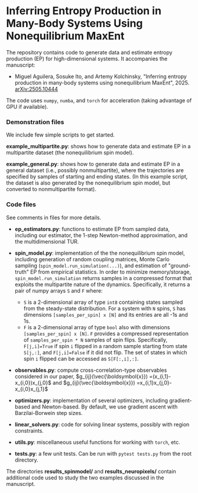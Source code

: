 # Inferring Entropy Production in Many-Body Systems Using Nonequilibrium MaxEnt

The repository contains code to generate data and estimate entropy production (EP) for high-dimensional systems. It accompanies the manuscript:

* Miguel Aguilera, Sosuke Ito, and Artemy Kolchinsky, "Inferring entropy production in many-body systems using nonequilibrium MaxEnt", 2025. [arXiv:2505.10444](https://arxiv.org/abs/2505.10444)

The code uses `numpy`, `numba`, and `torch` for acceleration (taking advantage of GPU if available). 

### Demonstration files

We include few simple scripts to get started.

**example_multipartite.py**: shows how to generate data and estimate EP in a multipartite dataset (the nonequilibrium spin model).

**example_general.py**: shows how to generate data and estimate EP in a general dataset (i.e., possibly nonmultipartite), where the trajectories are specified by samples of starting and ending states. (In this example script, the dataset is also generated by the nonequilibrium spin model, but converted to nonmultipartite format).

### Code files

See comments in files for more details.

* **ep_estimators.py**: functions to estimate EP from sampled data, including our estimator, the 1-step Newton-method approximation, and the multidimensional TUR.

* **spin_model.py**: implementation of the the nonequilibrium spin model, including generation of random coupling matrices, Monte Carlo sampling (`spin_model.run_simulation(...)`), and estimation of "ground-truth" EP from empirical statistics. In order to minimize memory/storage, `spin_model.run_simulation` returns samples in a compressed format that exploits the multipartite nature of the dynamics. Specifically, it returns a pair of numpy arrays `S` and `F` where:
    * `S` is a 2-dimensional array of type `int8` containing states sampled from the steady-state distribution. 
For a system with `N` spins, `S` has dimensions `[samples_per_spin] x [N]` and its entries are all -1s and 1s.
    * `F` is a 2-dimensional array of type `bool` also with dimensions `[samples_per_spin] x [N]`. `F` provides
a compressed representation of `samples_per_spin * N` samples of spin flips. 
Specifically, `F[j,i]=True` if spin `i` flipped in a random sample starting from state `S[j,:]`, 
and `F[j,i]=False` if it did not flip.
The set of states in which spin `i` flipped can be accessed as `S[F[:,i],:]`.

* **observables.py**: compute cross-correlation-type observables considered in our paper, $g_{ij}(\vec{\boldsymbol{x}}) =(x_{i,1}-x_{i,0})x_{j,0}$ and $g_{ij}(\vec{\boldsymbol{x}}) =x_{i,1}x_{j,0}-x_{i,0}x_{j,1}$

* **optimizers.py**: implementation of several optimizers, including gradient-based and Newton-based. By default, we use gradient ascent with Barzilai-Borwein step sizes.

* **linear_solvers.py**: code for solving linear systems, possibly with region constraints.

* **utils.py**: miscellaneous useful functions for working with `torch`, etc.

* **tests.py**: a few  unit tests. Can be run with `pytest tests.py` from the root directory.

The directories 
**results_spinmodel/** and **results_neuropixels/** contain additional code used to study the two examples discussed in the manuscript.
